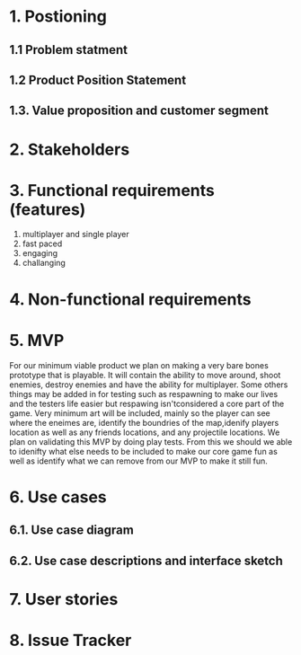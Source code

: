 # 1. Postioning

## 1.1 Problem statment

## 1.2 Product Position Statement

## 1.3. Value proposition and customer segment

# 2. Stakeholders

# 3. Functional requirements (features)
1. multiplayer and single player  
2. fast paced  
3. engaging  
4. challanging  

# 4. Non-functional requirements

# 5. MVP
For our minimum viable product we plan on making a very bare bones prototype that is playable. It will contain the ability to move around, shoot enemies,
 destroy enemies and have the ability for multiplayer. Some others things may be added in for testing such as respawning to make our lives and the testers life
 easier but respawing isn'tconsidered a core part of the game. Very minimum art will be included, mainly so the player can see where the eneimes are, identify the
 boundries of the map,idenify players location as well as any friends locations, and any projectile locations. We plan on validating this MVP by doing play tests.
 From this we should we able to idenifty what else needs to be included to make our core game fun as well as identify what we can remove from our MVP to make it
 still fun.

# 6. Use cases

## 6.1. Use case diagram

## 6.2. Use case descriptions and interface sketch

# 7. User stories

# 8. Issue Tracker

